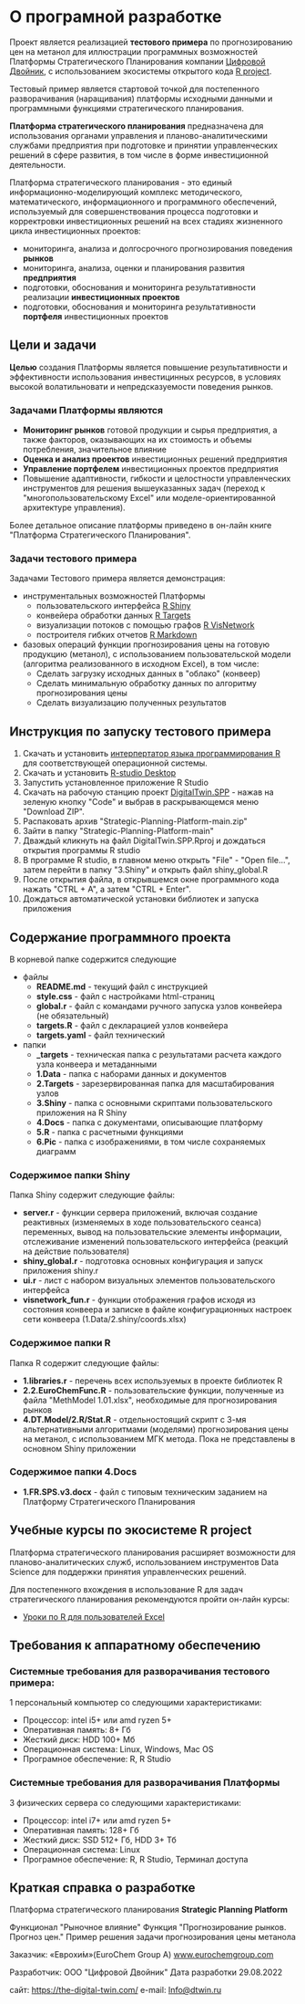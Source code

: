 # О програмной разработке

Проект является реализацией **тестового примера** по прогнозированию цен на метанол для иллюстрации программных возможностей Платформы Стратегического Планирования компании [Цифровой Двойник](openbook.dtwin.ru), с использованием экосистемы открытого кода [R project](https://www.r-project.org/).

Тестовый пример является стартовой точкой для постепенного разворачивания (наращивания) платформы исходными данными и программными функциями стратегического планирования. 

**Платформа стратегического планирования** предназначена для использования органами управления и планово-аналитическими службами предприятия при подготовке и принятии управленческих решений в 
сфере развития, в том числе в форме инвестиционной деятельности.

Платформа стратегического планирования - это единый информационно-моделирующий комплекс методического, математического, информационного и программного обеспечений,
используемый для совершенствования процесса подготовки и корректровки
инвестиционных решений на всех стадиях жизненного цикла инвестиционных
проектов:

-   мониторинга, анализа и долгосрочного прогнозирования поведения
    **рынков**
-   мониторинга, анализа, оценки и планирования развития 
    **предприятия**
-   подготовки, обоснования и мониторинга результативности реализации
    **инвестиционных проектов**
-   подготовки, обоснования и мониторинга результативности
    **портфеля** инвестиционных проектов

## Цели и задачи 

**Целью** создания Платформы является повышение результативности и эффективности
использования инвестицинных ресурсов, в условиях высокой волатильновати и непредсказуемости поведения рынков.

### Задачами Платформы являются

-   **Мониторинг рынков** готовой продукции и сырья предприятия, а также факторов, оказывающих на их стоимость и объемы потребления, значительное влияние
-   **Оценка и анализ проектов** инвестиционных решений предприятия
-   **Управление портфелем** инвестиционных проектов предприятия
-   Повышение адаптивности, гибкости и целостности управленческих инструментов для решения вышеуказанных задач (переход к "многопользовательскому Excel" или моделе-ориентированной архитектуре управления).

Более детальное описание платформы приведено в он-лайн книге "Платформа Стратегического Планирования".
    
### Задачи тестового примера

Задачами Тестового примера является демонстрация:

- инструментальных возможностей Платформы
  + пользовательского интерфейса [R Shiny](https://shiny.rstudio.com/)
  + конвейера обработки данных [R Targets](https://books.ropensci.org/targets/)
  + визуализации потоков с помощью графов [R VisNetwork](https://datastorm-open.github.io/visNetwork/)
  + построителя гибких отчетов [R Markdown](https://rmarkdown.rstudio.com/)
- базовых операций функции прогнозирования цены на готовую продукцию (метанол), с использованием пользовательской модели (алгоритма реализованного в исходном Excel), в том числе:
  + Сделать загрузку исходных данных в "облако" (конвеер)
  + Сделать минимальную обработку данных по алгоритму прогнозирования цены
  + Сделать визуализацию полученных результатов

## Инструкция по запуску тестового примера

1. Скачать и установить [интерпертатор языка программирования R](https://cran.r-project.org/) для соответствующей операционной системы.
2. Скачать и установить [R-studio Desktop](https://www.rstudio.com/products/rstudio/)
3. Запустить установленное приложение R Studio
4. Скачать на рабочую станцию проект  [DigitalTwin.SPP](https://github.com/St-Digital-Twin/Strategic-Planning-Platform) - нажав на зеленую кнопку "Code" и выбрав в раскрывающемся меню "Download ZIP".
5. Распаковать архив "Strategic-Planning-Platform-main.zip"
6. Зайти в папку "Strategic-Planning-Platform-main"
7. Дваждый кликнуть на файл DigitalTwin.SPP.Rproj и дождаться открытия программы R studio
8. В программе R studio, в главном меню открыть "File" - "Open file...", затем перейти в папку "3.Shiny" и открыть файл shiny_global.R
9. После открытия файла, в открывшемся окне программного кода нажать "CTRL + A", а затем "CTRL + Enter". 
10. Дождаться автоматической установки библиотек и запуска приложения

## Содержание программного проекта

В корневой папке содержится следующие 

- файлы
  + **README.md** - текущий файл с инструкцией
  + **style.css** - файл с настройками html-страниц
  + **global.r**  - файл с командами ручного запуска узлов конвейера (не обязательный)
  + **targets.R** - файл с декларацией узлов конвейера
  + **targets.yaml** - файл технический
- папки
  + **_targets**  - техническая папка с результатами расчета каждого узла конвеера и метаданными
  + **1.Data**    - папка с наборами данных и документов
  + **2.Targets** - зарезервированная папка для масштабирования узлов
  + **3.Shiny**   - папка с основными скриптами пользовательского приложения на R Shiny
  + **4.Docs**    - папка с документами, описывающие платформу 
  + **5.R**       - папка с расчетными функциями
  + **6.Pic**     - папка с изображениями, в том числе сохраняемых диаграмм
  
### Содержимое папки Shiny

Папка Shiny содержит следующие файлы:

- **server.r**          - функции сервера приложений, включая создание реактивных (изменяемых в ходе пользовательского сеанса) переменных, вывод на пользовательские элементы информации, отслеживание изменений пользовательского интерфейса (реакций на действие пользователя)
- **shiny_global.r**    - подготовка основных конфигурация и запуск приложения shiny.r
- **ui.r**              - лист с набором визуальных элементов пользовательского интерфейса
- **visnetwork_fun.r**  - функции отображения графов исходя из состояния конвеера и записке в файле конфигурационных настроек сети конвеера (1.Data/2.shiny/coords.xlsx)

### Содержимое папки R

Папка R содержит следующие файлы:

- **1.libraries.r**       - перечень всех используемых в проекте библиотек R
- **2.2.EuroChemFunc.R**  - пользовательские функции, полученные из файла "MethModel 1.01.xlsx", необходимые для прогнозирования рынков
- **4.DT.Model/2.R/Stat.R** - отдельностоящий скрипт с 3-мя альтернативными алгоритмами (моделями) прогнозирования цены на метанол, с использованием МГК метода. Пока не представлены в основном Shiny приложении 

### Содержимое папки 4.Docs
- **1.FR.SPS.v3.docx** - файл с типовым техническим заданием на Платформу Стратегического Планирования

## Учебные курсы по экосистеме R project

Платформа стратегического планирования расширяет возможности для планово-аналитических служб, использованием инструментов Data Science для поддержки принятия управленческих решений.

Для постепенного вхождения в использование R для задач стратегического планирования рекомендуются пройти он-лайн курсы: 

- [Уроки по R для пользователей Excel](https://www.youtube.com/watch?v=wFUoaeGEMmY&list=PLD2LDq8edf4pgGg16wYMobvIYy_0MI0kF)

## Требования к аппаратному обеспечению

### Системные требования для разворачивания тестового примера:
1 персональный компьютер со следующими характеристиками:
  - Процессор: intel i5+ или amd ryzen 5+ 
  - Оперативная память: 8+ Гб
  - Жесткий диск: HDD 100+ Мб
  - Операционная система: Linux, Windows, Mac OS
  - Програмное обеспечение: R, R Studio

### Системные требования для разворачивания Платформы
3 физических сервера со следующими характеристиками:
  - Процессор: intel i7+ или amd ryzen 5+ 
  - Оперативная память: 128+ Гб
  - Жесткий диск: SSD 512+ Гб, HDD 3+ Тб
  - Операционная система: Linux
  - Програмное обеспечение: R, R Studio, Терминал доступа

## Краткая справка о разработке

Платформа стратегического планирования
**Strategic Planning Platform**

Функционал "Рыночное влияние"
Функция "Прогнозирование рынков. Прогноз цен."
Пример решения задачи прогнозирования цены метанола

Заказчик: «Еврохи́м»(EuroChem Group A)
www.eurochemgroup.com

Разработчик: ООО "Цифровой Двойник"
Дата разработки 29.08.2022

сайт:   https://the-digital-twin.com/
e-mail: Info@dtwin.ru 

